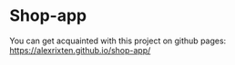 Shop-app
===========
You can get acquainted with this project on github pages: https://alexrixten.github.io/shop-app/
